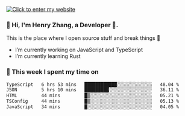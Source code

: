 [![Click to enter my website](https://github.com/zh30/zh30/assets/7930156/6ddf6875-8812-4d7d-bf56-316808426248)](https://zhanghe.dev) 

### 👋 Hi, I'm Henry Zhang, a Developer 🚀.

This is the place where I open source stuff and break things :rofl:

- I’m currently working on JavaScript and TypeScript
- I’m currently learning Rust

### 💪 This week I spent my time on

<!--START_SECTION:waka-->

```txt
TypeScript   6 hrs 53 mins   ████████████░░░░░░░░░░░░░   48.04 %
JSON         5 hrs 10 mins   █████████░░░░░░░░░░░░░░░░   36.11 %
HTML         44 mins         █▒░░░░░░░░░░░░░░░░░░░░░░░   05.21 %
TSConfig     44 mins         █▒░░░░░░░░░░░░░░░░░░░░░░░   05.13 %
JavaScript   34 mins         █░░░░░░░░░░░░░░░░░░░░░░░░   04.05 %
```

<!--END_SECTION:waka-->
